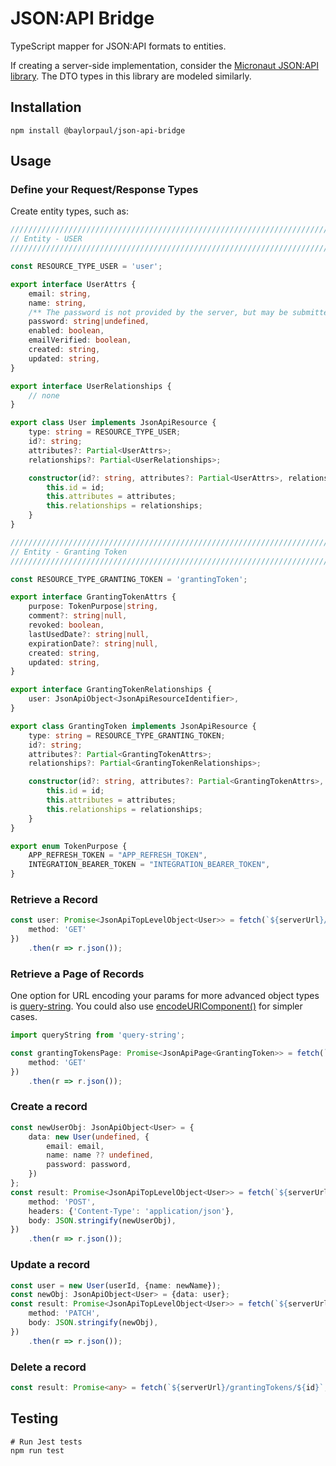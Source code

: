 # JSON:API Bridge

TypeScript mapper for JSON:API formats to entities.

If creating a server-side implementation, consider the [Micronaut JSON:API library](https://github.com/baylorpaul/micronaut-json-api).
The DTO types in this library are modeled similarly.

## Installation

	npm install @baylorpaul/json-api-bridge

## Usage

### Define your Request/Response Types

Create entity types, such as:
```typescript
////////////////////////////////////////////////////////////////////////////////
// Entity - USER
////////////////////////////////////////////////////////////////////////////////

const RESOURCE_TYPE_USER = 'user';

export interface UserAttrs {
	email: string,
	name: string,
	/** The password is not provided by the server, but may be submitted during a password change */
	password: string|undefined,
	enabled: boolean,
	emailVerified: boolean,
	created: string,
	updated: string,
}

export interface UserRelationships {
	// none
}

export class User implements JsonApiResource {
	type: string = RESOURCE_TYPE_USER;
	id?: string;
	attributes?: Partial<UserAttrs>;
	relationships?: Partial<UserRelationships>;

	constructor(id?: string, attributes?: Partial<UserAttrs>, relationships?: Partial<UserRelationships>) {
		this.id = id;
		this.attributes = attributes;
		this.relationships = relationships;
	}
}

////////////////////////////////////////////////////////////////////////////////
// Entity - Granting Token
////////////////////////////////////////////////////////////////////////////////

const RESOURCE_TYPE_GRANTING_TOKEN = 'grantingToken';

export interface GrantingTokenAttrs {
	purpose: TokenPurpose|string,
	comment?: string|null,
	revoked: boolean,
	lastUsedDate?: string|null,
	expirationDate?: string|null,
	created: string,
	updated: string,
}

export interface GrantingTokenRelationships {
	user: JsonApiObject<JsonApiResourceIdentifier>,
}

export class GrantingToken implements JsonApiResource {
	type: string = RESOURCE_TYPE_GRANTING_TOKEN;
	id?: string;
	attributes?: Partial<GrantingTokenAttrs>;
	relationships?: Partial<GrantingTokenRelationships>;

	constructor(id?: string, attributes?: Partial<GrantingTokenAttrs>, relationships?: Partial<GrantingTokenRelationships>) {
		this.id = id;
		this.attributes = attributes;
		this.relationships = relationships;
	}
}

export enum TokenPurpose {
	APP_REFRESH_TOKEN = "APP_REFRESH_TOKEN",
	INTEGRATION_BEARER_TOKEN = "INTEGRATION_BEARER_TOKEN",
}
```

### Retrieve a Record

```typescript
const user: Promise<JsonApiTopLevelObject<User>> = fetch(`${serverUrl}/users/1`, {
	method: 'GET'
})
	.then(r => r.json()); 
```

### Retrieve a Page of Records

One option for URL encoding your params for more advanced object types is [query-string](https://github.com/sindresorhus/query-string).
You could also use [encodeURIComponent()](https://developer.mozilla.org/en-US/docs/Web/JavaScript/Reference/Global_Objects/encodeURIComponent) for simpler cases.

```typescript
import queryString from 'query-string';

const grantingTokensPage: Promise<JsonApiPage<GrantingToken>> = fetch(`${serverUrl}/grantingTokens?${queryString.stringify(filterParams)}`, {
	method: 'GET'
})
	.then(r => r.json()); 
```

### Create a record

```typescript
const newUserObj: JsonApiObject<User> = {
	data: new User(undefined, {
		email: email,
		name: name ?? undefined,
		password: password,
	})
};
const result: Promise<JsonApiTopLevelObject<User>> = fetch(`${serverUrl}/users`, {
	method: 'POST',
	headers: {'Content-Type': 'application/json'},
	body: JSON.stringify(newUserObj),
})
	.then(r => r.json());
```

### Update a record

```typescript
const user = new User(userId, {name: newName});
const newObj: JsonApiObject<User> = {data: user};
const result: Promise<JsonApiTopLevelObject<User>> = fetch(`${serverUrl}/users/${user.id}`, {
	method: 'PATCH',
	body: JSON.stringify(newObj),
})
	.then(r => r.json());
```

### Delete a record

```typescript
const result: Promise<any> = fetch(`${serverUrl}/grantingTokens/${id}`, {method: 'DELETE'});
```

## Testing

	# Run Jest tests
	npm run test
